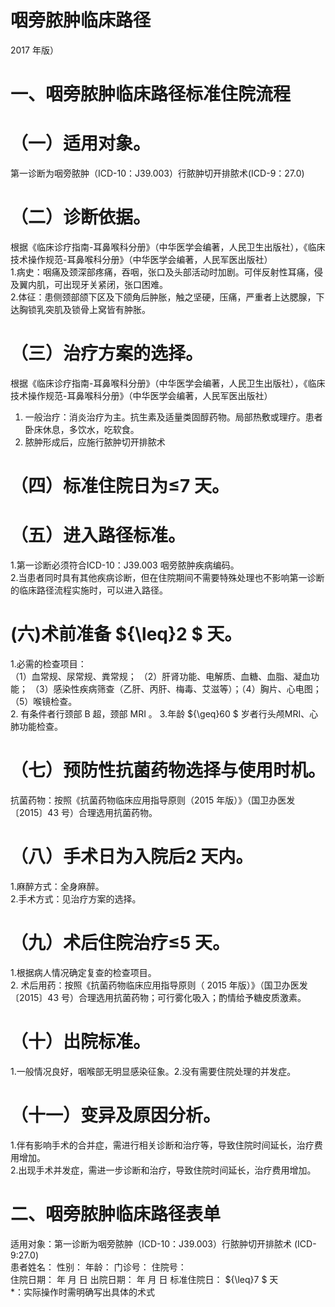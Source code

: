 # 咽旁脓肿临床路径  
2017 年版）  
# 一、咽旁脓肿临床路径标准住院流程  
# （一）适用对象。  
第一诊断为咽旁脓肿（ICD-10：J39.003）行脓肿切开排脓术(ICD-9：27.0)  
# （二）诊断依据。  
根据《临床诊疗指南-耳鼻喉科分册》（中华医学会编著，人民卫生出版社），《临床技术操作规范-耳鼻喉科分册》（中华医学会编著，人民军医出版社）  
1.病史：咽痛及颈深部疼痛，吞咽，张口及头部活动时加剧。可伴反射性耳痛，侵及翼内肌，可出现牙关紧闭，张口困难。  
2.体征：患侧颈部颌下区及下颌角后肿胀，触之坚硬，压痛，严重者上达腮腺，下达胸锁乳突肌及锁骨上窝皆有肿胀。  
# （三）治疗方案的选择。  
根据《临床诊疗指南-耳鼻喉科分册》（中华医学会编著，人民卫生出版社），《临床技术操作规范-耳鼻喉科分册》（中华医学会编著，人民军医出版社）  
1. 一般治疗：消炎治疗为主。抗生素及适量类固醇药物。局部热敷或理疗。患者卧床休息，多饮水，吃软食。  
2.   脓肿形成后，应施行脓肿切开排脓术  
# （四）标准住院日为≤7 天。  
# （五）进入路径标准。  
1.第一诊断必须符合ICD-10：J39.003 咽旁脓肿疾病编码。  
2.当患者同时具有其他疾病诊断，但在住院期间不需要特殊处理也不影响第一诊断的临床路径流程实施时，可以进入路径。  
# (六)术前准备 ${\leq}2 $ 天。  
1.必需的检查项目：  
（1）血常规、尿常规、粪常规； （2）肝肾功能、电解质、血糖、血脂、凝血功能； （3）感染性疾病筛查（乙肝、丙肝、梅毒、艾滋等）；（4）胸片、心电图； （5）喉镜检查。  
2. 有条件者行颈部 B  超，颈部 MRI 。 3.年龄 ${\geq}60 $ 岁者行头颅MRI、心肺功能检查。  
# （七）预防性抗菌药物选择与使用时机。  
抗菌药物：按照《抗菌药物临床应用指导原则（2015 年版）》（国卫办医发〔2015〕43 号）合理选用抗菌药物。  
# （八）手术日为入院后2 天内。  
1.麻醉方式：全身麻醉。  
2.手术方式：见治疗方案的选择。  
# （九）术后住院治疗≤5 天。  
1.根据病人情况确定复查的检查项目。  
2. 术后用药：按照《抗菌药物临床应用指导原则（ 2015 年版）》（国卫办医发〔2015〕43 号）合理选用抗菌药物；可行雾化吸入；酌情给予糖皮质激素。  
# （十）出院标准。  
1.一般情况良好，咽喉部无明显感染征象。2.没有需要住院处理的并发症。  
# （十一）变异及原因分析。  
1.伴有影响手术的合并症，需进行相关诊断和治疗等，导致住院时间延长，治疗费用增加。  
2.出现手术并发症，需进一步诊断和治疗，导致住院时间延长，治疗费用增加。  
# 二、咽旁脓肿临床路径表单  
适用对象：第一诊断为咽旁脓肿（ICD-10：J39.003）行脓肿切开排脓术 (ICD-9:27.0)  
患者姓名：   性别：  年龄：  门诊号：  住院号：  
住院日期： 年 月 日          出院日期： 年 月 日          标准住院日： ${\leq}7 $ 天  
\*：实际操作时需明确写出具体的术式  
